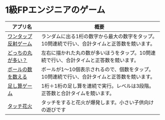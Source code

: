 # 1級FPエンジニアのゲーム

|アプリ名|概要|
| ---- | ---- |
| [ワンタップ反射ゲーム](https://dba-finance-feedback.github.io/games/biggest_number.html)|ランダムに出る1桁の数字から最大の数字をタップ。10問連続で行い、合計タイムと正答数を競います。|
| [どっちの丸が多い？](https://dba-finance-feedback.github.io/games/which_is_more.html)|左右に描かれた丸の数が多いほうをタップ。10問連続で行い、合計タイムと正答数を競います。|
| [ボールの数を数える](https://dba-finance-feedback.github.io/games/how_many_bolls.html)|ボールが1～10個表示されるので、個数をタップ。10問連続で行い、合計タイムと正答数を競います。|
| [足し算ゲーム](https://dba-finance-feedback.github.io/games/one_digit_sum_game.html)|1桁＋1桁の足し算を連続で実行。レベルは3段階。正答数と合計タイムを競います。|
| [タッチ花火](https://dba-finance-feedback.github.io/games/fireworks_touch_app.html)|タッチをすると花火が爆発します。小さい子供向けの遊びです|
